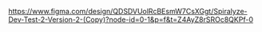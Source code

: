 https://www.figma.com/design/QDSDVUolRcBEsmW7CsXGgt/Spiralyze-Dev-Test-2-Version-2-(Copy)?node-id=0-1&p=f&t=Z4AyZ8rSROc8QKPf-0
